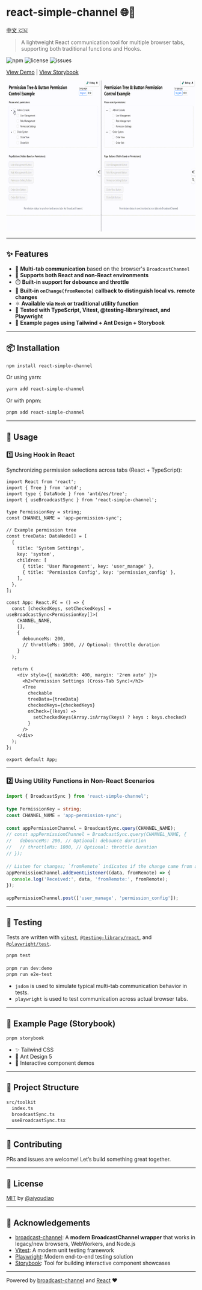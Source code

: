 # react-simple-channel 🌐📡

[中文 🇨🇳](./README.zh-CN.md)

> A lightweight React communication tool for multiple browser tabs, supporting both traditional functions and Hooks.

![npm](https://img.shields.io/npm/v/react-simple-channel?color=blue)
![license](https://img.shields.io/github/license/aiyoudiao/react-simple-channel)
![issues](https://img.shields.io/github/issues/aiyoudiao/react-simple-channel)

[View Demo](https://aiyoudiao.github.io/react-simple-channel/demo-dist/index.html)
|
[View Storybook](https://aiyoudiao.github.io/react-simple-channel/storybook-static/index.html)

<p align="center">
    <img src="./source/20250709-185347.gif" alt="Demo GIF" height="400px" >
</p>

---

## ✨ Features

- 📡 **Multi-tab communication** based on the browser's `BroadcastChannel`
- 🔧 **Supports both React and non-React environments**
- ⏱️ **Built-in support for debounce and throttle**
- 🧩 **Built-in `onChange(fromRemote)` callback to distinguish local vs. remote changes**
- ⚛️ **Available via `Hook` or traditional utility function**
- 🧪 **Tested with TypeScript, Vitest, @testing-library/react, and Playwright**
- 💅 **Example pages using Tailwind + Ant Design + Storybook**

---

## 📦 Installation

```bash
npm install react-simple-channel
````

Or using yarn:

```bash
yarn add react-simple-channel
```

Or with pnpm:

```bash
pnpm add react-simple-channel
```

---

## 🔧 Usage

### 1️⃣ Using Hook in React

Synchronizing permission selections across tabs (React + TypeScript):

```tsx
import React from 'react';
import { Tree } from 'antd';
import type { DataNode } from 'antd/es/tree';
import { useBroadcastSync } from 'react-simple-channel';

type PermissionKey = string;
const CHANNEL_NAME = 'app-permission-sync';

// Example permission tree
const treeData: DataNode[] = [
  {
    title: 'System Settings',
    key: 'system',
    children: [
      { title: 'User Management', key: 'user_manage' },
      { title: 'Permission Config', key: 'permission_config' },
    ],
  },
];

const App: React.FC = () => {
  const [checkedKeys, setCheckedKeys] = useBroadcastSync<PermissionKey[]>(
    CHANNEL_NAME,
    [],
    {
      debounceMs: 200,
      // throttleMs: 1000, // Optional: throttle duration
    }
  );

  return (
    <div style={{ maxWidth: 400, margin: '2rem auto' }}>
      <h2>Permission Settings (Cross-Tab Sync)</h2>
      <Tree
        checkable
        treeData={treeData}
        checkedKeys={checkedKeys}
        onCheck={(keys) =>
          setCheckedKeys(Array.isArray(keys) ? keys : keys.checked)
        }
      />
    </div>
  );
};

export default App;
```

---

### 2️⃣ Using Utility Functions in Non-React Scenarios

```ts
import { BroadcastSync } from 'react-simple-channel';

type PermissionKey = string;
const CHANNEL_NAME = 'app-permission-sync';

const appPermissionChannel = BroadcastSync.query(CHANNEL_NAME);
// const appPermissionChannel = BroadcastSync.query(CHANNEL_NAME, {
//   debounceMs: 200, // Optional: debounce duration
//   // throttleMs: 1000, // Optional: throttle duration
// });

// Listen for changes; `fromRemote` indicates if the change came from another tab
appPermissionChannel.addEventListener((data, fromRemote) => {
  console.log('Received:', data, 'fromRemote:', fromRemote);
});

appPermissionChannel.post(['user_manage', 'permission_config']);
```

---

## 🧪 Testing

Tests are written with [`vitest`](https://vitest.dev), [`@testing-library/react`](https://testing-library.com/), and [`@playwright/test`](https://playwright.dev/).

```bash
pnpm test

pnpm run dev:demo
pnpm run e2e-test
```

* `jsdom` is used to simulate typical multi-tab communication behavior in tests.
* `playwright` is used to test communication across actual browser tabs.

---

## 📘 Example Page (Storybook)

```bash
pnpm storybook
```

* ✨ Tailwind CSS
* 🎨 Ant Design 5
* 📖 Interactive component demos

---

## 📁 Project Structure

```
src/toolkit
  index.ts
  broadcastSync.ts
  useBroadcastSync.tsx
```

---

## 🤝 Contributing

PRs and issues are welcome! Let’s build something great together.

---

## 📄 License

[MIT](./LICENSE) by [@aiyoudiao](https://github.com/aiyoudiao)

---

## 💬 Acknowledgements

* [broadcast-channel](https://github.com/pubkey/broadcast-channel): A **modern BroadcastChannel wrapper** that works in legacy/new browsers, WebWorkers, and Node.js
* [Vitest](https://vitest.dev/): A modern unit testing framework
* [Playwright](https://playwright.dev/): Modern end-to-end testing solution
* [Storybook](https://storybook.js.org/): Tool for building interactive component showcases

---

Powered by [broadcast-channel](https://github.com/pubkey/broadcast-channel) and [React](https://reactjs.org/) ❤️
